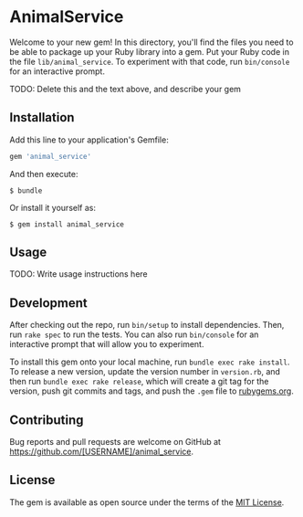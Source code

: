 # AnimalService

Welcome to your new gem! In this directory, you'll find the files you need to be able to package up your Ruby library into a gem. Put your Ruby code in the file `lib/animal_service`. To experiment with that code, run `bin/console` for an interactive prompt.

TODO: Delete this and the text above, and describe your gem

## Installation

Add this line to your application's Gemfile:

```ruby
gem 'animal_service'
```

And then execute:

    $ bundle

Or install it yourself as:

    $ gem install animal_service

## Usage

TODO: Write usage instructions here

## Development

After checking out the repo, run `bin/setup` to install dependencies. Then, run `rake spec` to run the tests. You can also run `bin/console` for an interactive prompt that will allow you to experiment.

To install this gem onto your local machine, run `bundle exec rake install`. To release a new version, update the version number in `version.rb`, and then run `bundle exec rake release`, which will create a git tag for the version, push git commits and tags, and push the `.gem` file to [rubygems.org](https://rubygems.org).

## Contributing

Bug reports and pull requests are welcome on GitHub at https://github.com/[USERNAME]/animal_service.

## License

The gem is available as open source under the terms of the [MIT License](https://opensource.org/licenses/MIT).
